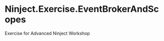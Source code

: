 Ninject.Exercise.EventBrokerAndScopes
=====================================

Exercise for Advanced Ninject Workshop